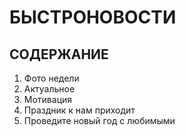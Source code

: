 # БЫСТРОНОВОСТИ
## СОДЕРЖАНИЕ
1. Фото недели
2. Актуальное
3. Мотивация
4. Праздник к нам приходит
5. Проведите новый год с любимыми
